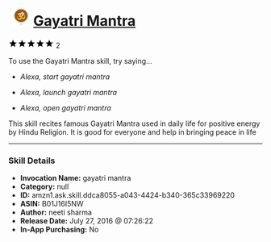 # &nbsp;<img src="skill_icon" alt="Gayatri Mantra icon" width="36"> [Gayatri Mantra](http://alexa.amazon.com/#skills/amzn1.ask.skill.ddca8055-a043-4424-b340-365c33969220)
![5 stars](../../images/ic_star_black_18dp_1x.png)![5 stars](../../images/ic_star_black_18dp_1x.png)![5 stars](../../images/ic_star_black_18dp_1x.png)![5 stars](../../images/ic_star_black_18dp_1x.png)![5 stars](../../images/ic_star_black_18dp_1x.png) 2

To use the Gayatri Mantra skill, try saying...

* *Alexa, start gayatri mantra*

* *Alexa, launch gayatri mantra*

* *Alexa, open gayatri mantra*

This skill recites famous Gayatri Mantra used in daily life for positive energy by Hindu Religion. It is good for everyone and help in bringing peace in life

***

### Skill Details

* **Invocation Name:** gayatri mantra
* **Category:** null
* **ID:** amzn1.ask.skill.ddca8055-a043-4424-b340-365c33969220
* **ASIN:** B01J16I5NW
* **Author:** neeti sharma
* **Release Date:** July 27, 2016 @ 07:26:22
* **In-App Purchasing:** No
